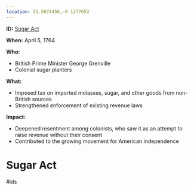 ```yaml
---
location: 51.5074456,-0.1277653
---
```

**ID:** [Sugar Act](./../sugar-act/)

**When:** April 5, 1764

**Who:**
* British Prime Minister George Grenville
* Colonial sugar planters

**What:**
* Imposed tax on imported molasses, sugar, and other goods from non-British sources
* Strengthened enforcement of existing revenue laws

**Impact:**
* Deepened resentment among colonists, who saw it as an attempt to raise revenue without their consent
* Contributed to the growing movement for American independence
# Sugar Act 
#ids